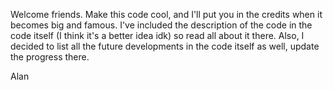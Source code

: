 Welcome friends. Make this code cool, and I'll put you in the credits when it becomes big and famous.
I've included the description of the code in the code itself (I think it's a better idea idk) so read all about it there. 
Also, I decided to list all the future developments in the code itself as well, update the progress there.

Alan
